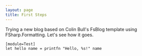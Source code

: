 ```yaml
---
layout: page
title: First Steps
---
```


Trying a new blog based on Colin Bull's FsBlog template using FSharp.Formatting. Let's see how it goes.

    [module=Test]
    let hello name = printfn "Hello, %s!" name
